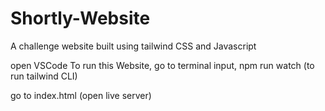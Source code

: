 # Shortly-Website
A challenge website built using tailwind CSS and Javascript

open VSCode
To run this Website, go to terminal
input, npm run watch (to run tailwind CLI)

go to index.html (open live server)

